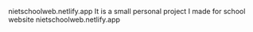 nietschoolweb.netlify.app
It is a small personal project I made for school website
nietschoolweb.netlify.app
